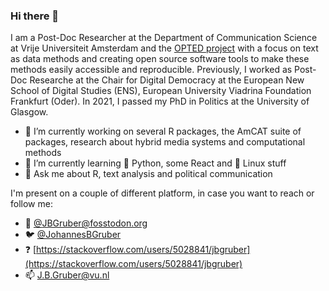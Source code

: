 ### Hi there 👋

I am a Post-Doc Researcher at the  Department of Communication Science at Vrije Universiteit Amsterdam and the [OPTED project](https://opted.eu/team/wp7-pre-processing-storage-and-data-sharing/johannes-b-gruber/) with a focus on text as data methods and creating open source software tools to make these methods easily accessible and reproducible.
Previously, I worked as Post-Doc Researche at the Chair for Digital Democracy at the European New School of Digital Studies (ENS), European University Viadrina Foundation Frankfurt (Oder).
In 2021, I passed my PhD in Politics at the University of Glasgow.

- 🔭 I’m currently working on several R packages, the AmCAT suite of packages, research about hybrid media systems and computational methods
- 🌱 I’m currently learning :snake: Python, some React and :penguin: Linux stuff
- 💬 Ask me about R, text analysis and political communication

I'm present on a couple of different platform, in case you want to reach or follow me:

- :elephant: <a rel="me" href="https://fosstodon.org/@JBGruber">@JBGruber@fosstodon.org</a>
- :bird: [@JohannesBGruber](https://twitter.com/JohannesBGruber)
- :question: [https://stackoverflow.com/users/5028841/jbgruber](https://stackoverflow.com/users/5028841/jbgruber)
- 📫 [J.B.Gruber@vu.nl](mailto:J.B.Gruber@vu.nl)

<!--
**JBGruber/JBGruber** is a ✨ _special_ ✨ repository because its `README.md` (this file) appears on your GitHub profile.

Here are some ideas to get you started:

- 🔭 I’m currently working on ...
- 🌱 I’m currently learning ...
- 👯 I’m looking to collaborate on ...
- 🤔 I’m looking for help with ...
- 💬 Ask me about ...
- 📫 How to reach me: ...
- 😄 Pronouns: ...
- ⚡ Fun fact: ...
-->
